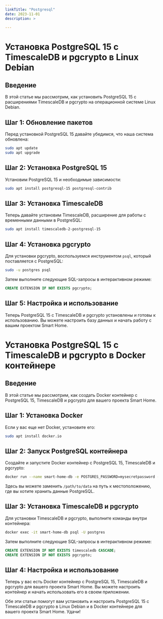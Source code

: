 ```yaml
---
linkTitle: "Postgresql"
date: 2023-11-01
description: >

---
```


# Установка PostgreSQL 15 с TimescaleDB и pgcrypto в Linux Debian

## Введение

В этой статье мы рассмотрим, как установить PostgreSQL 15 с расширениями TimescaleDB и pgcrypto на операционной системе
Linux Debian.

## Шаг 1: Обновление пакетов

Перед установкой PostgreSQL 15 давайте убедимся, что наша система обновлена:

```bash
sudo apt update
sudo apt upgrade
```

## Шаг 2: Установка PostgreSQL 15

Установим PostgreSQL 15 и необходимые зависимости:

```bash
sudo apt install postgresql-15 postgresql-contrib
```

## Шаг 3: Установка TimescaleDB

Теперь давайте установим TimescaleDB, расширение для работы с временными данными в PostgreSQL:

```bash
sudo apt install timescaledb-2-postgresql-15
```

## Шаг 4: Установка pgcrypto

Для установки pgcrypto, воспользуемся инструментом `psql`, который поставляется с PostgreSQL:

```bash
sudo -u postgres psql
```

Затем выполните следующие SQL-запросы в интерактивном режиме:

```sql
CREATE EXTENSION IF NOT EXISTS pgcrypto;
```

## Шаг 5: Настройка и использование

Теперь PostgreSQL 15 с TimescaleDB и pgcrypto установлены и готовы к использованию. Вы можете настроить базу данных и
начать работу с вашим проектом Smart Home.

# Установка PostgreSQL 15 с TimescaleDB и pgcrypto в Docker контейнере

## Введение

В этой статье мы рассмотрим, как создать Docker контейнер с PostgreSQL 15, TimescaleDB и pgcrypto для вашего проекта
Smart Home.

## Шаг 1: Установка Docker

Если у вас еще нет Docker, установите его:

```bash
sudo apt install docker.io
```

## Шаг 2: Запуск PostgreSQL контейнера

Создайте и запустите Docker контейнер с PostgreSQL 15, TimescaleDB и pgcrypto:

```bash
docker run --name smart-home-db -e POSTGRES_PASSWORD=mysecretpassword -d -p 5432:5432 -v /path/to/data:/var/lib/postgresql/data postgres:15
```

Здесь вы можете заменить `/path/to/data` на путь к местоположению, где вы хотите хранить данные PostgreSQL.

## Шаг 3: Установка TimescaleDB и pgcrypto

Для установки TimescaleDB и pgcrypto, выполните команды внутри контейнера:

```bash
docker exec -it smart-home-db psql -U postgres
```

Затем выполните следующие SQL-запросы в интерактивном режиме:

```sql
CREATE EXTENSION IF NOT EXISTS timescaledb CASCADE;
CREATE EXTENSION IF NOT EXISTS pgcrypto;
```

## Шаг 4: Настройка и использование

Теперь у вас есть Docker контейнер с PostgreSQL 15, TimescaleDB и pgcrypto для вашего проекта Smart Home. Вы можете
настроить контейнер и начать использовать его в своем приложении.

Обе эти статьи помогут вам установить и настроить PostgreSQL 15 с TimescaleDB и pgcrypto в Linux Debian и в Docker
контейнере для вашего проекта Smart Home. Удачи!
